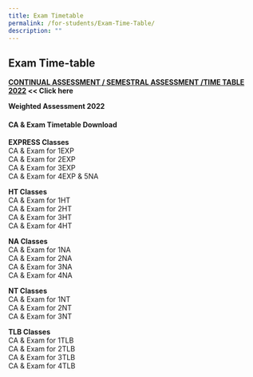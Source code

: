 ```yaml
---
title: Exam Timetable
permalink: /for-students/Exam-Time-Table/
description: ""
---
```

## Exam Time-table

**[CONTINUAL ASSESSMENT / SEMESTRAL ASSESSMENT /TIME TABLE 2022](/files/CA-Exam-Time-table_Classroom_2022.pdf) << Click here**

**Weighted Assessment 2022**

#### **CA & Exam Timetable Download**

**EXPRESS Classes**  
CA & Exam for 1EXP  
CA & Exam for 2EXP  
CA & Exam for 3EXP  
CA & Exam for 4EXP & 5NA

**HT Classes**  
CA & Exam for 1HT  
CA & Exam for 2HT  
CA & Exam for 3HT  
CA & Exam for 4HT

**NA Classes**  
CA & Exam for 1NA  
CA & Exam for 2NA  
CA & Exam for 3NA  
CA & Exam for 4NA

**NT Classes**  
CA & Exam for 1NT  
CA & Exam for 2NT  
CA & Exam for 3NT

**TLB Classes**  
CA & Exam for 1TLB  
CA & Exam for 2TLB  
CA & Exam for 3TLB  
CA & Exam for 4TLB




